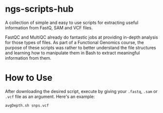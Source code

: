 # ngs-scripts-hub
A collection of simple and easy to use scripts for extracting useful information from FastQ, SAM and VCF files.

FastQC and MultiQC already do fantastic jobs at providing in-depth analysis for those types of files. As part of a Functional Genomics course, the purpose of these scripts was rather to better understand the file structures and learning how to manipulate them in Bash to extract meaningful information from them.

# How to Use

After downloading the desired script, execute by giving your `.fastq`, `.sam` or `.vcf` file as an argument. Here's an example:

```
avgDepth.sh snps.vcf
```
